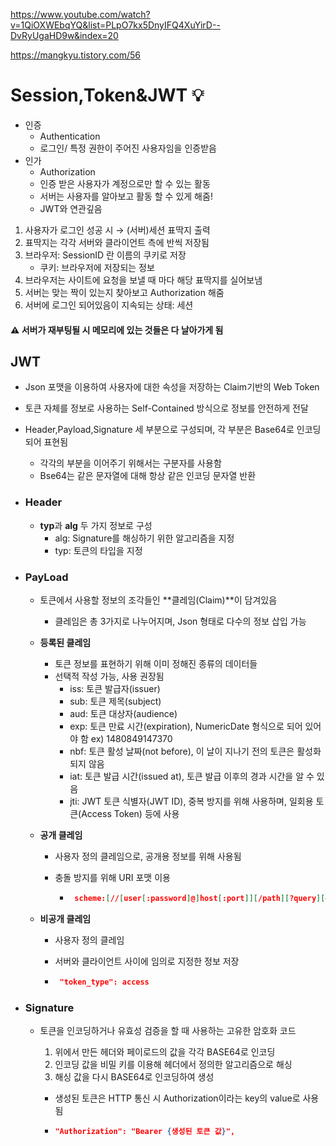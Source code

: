 https://www.youtube.com/watch?v=1QiOXWEbqYQ&list=PLpO7kx5DnyIFQ4XuYirD--DvRyUgaHD9w&index=20

https://mangkyu.tistory.com/56

# Session,Token&JWT 💡

- 인증
  - Authentication
  - 로그인/ 특정 권한이 주어진 사용자임을 인증받음
- 인가
  - Authorization
  - 인증 받은 사용자가 계정으로만 할 수 있는 활동
  - 서버는 사용자를 알아보고 활동 할 수 있게 해줌!
  - JWT와 연관깊음



1. 사용자가 로그인 성공 시 → (서버)세션 표딱지 출력
2. 표딱지는 각각 서버와 클라이언트 측에 반씩 저장됨
3. 브라우저: SessionID 란 이름의 쿠키로 저장
   - 쿠키: 브라우저에 저장되는 정보
4. 브라우저는 사이트에 요청을 보낼 때 마다 해당 표딱지를 실어보냄
5. 서버는 맞는 짝이 있는지 찾아보고 Authorization 해줌
6. 서버에 로그인 되어있음이 지속되는 상태: 세션

#### :warning: 서버가 재부팅될 시 메모리에 있는 것들은 다 날아가게 됨



## JWT

- Json 포맷을 이용하여 사용자에 대한 속성을 저장하는 Claim기반의 Web Token

- 토큰 자체를 정보로 사용하는 Self-Contained 방식으로 정보를 안전하게 전달

- Header,Payload,Signature 세 부분으로 구성되며, 각 부분은 Base64로 인코딩 되어 표현됨

  - 각각의 부분을 이어주기 위해서는 구분자를 사용함
  - Bse64는 같은 문자열에 대해 항상 같은 인코딩 문자열 반환

- ### Header

  - **typ**과 **alg** 두 가지 정보로 구성
    - alg: Signature를 해싱하기 위한 알고리즘을 지정
    - typ: 토큰의 타입을 지정

- ### PayLoad

  - 토큰에서 사용할 정보의 조각들인 **클레임(Claim)**이 담겨있음

    - 클레임은 총 3가지로 나누어지며, Json 형태로 다수의 정보 삽입 가능

  - **등록된 클레임**

    - 토큰 정보를 표현하기 위해 이미 정해진 종류의 데이터들
    - 선택적 작성 가능, 사용 권장됨
      - iss: 토큰 발급자(issuer)
      - sub: 토큰 제목(subject)
      - aud: 토큰 대상자(audience)
      - exp: 토큰 만료 시간(expiration), NumericDate 형식으로 되어 있어야 함 ex) 1480849147370
      - nbf: 토큰 활성 날짜(not before), 이 날이 지나기 전의 토큰은 활성화되지 않음
      - iat: 토큰 발급 시간(issued at), 토큰 발급 이후의 경과 시간을 알 수 있음
      - jti: JWT 토큰 식별자(JWT ID), 중복 방지를 위해 사용하며, 일회용 토큰(Access Token) 등에 사용

  - **공개 클레임**

    - 사용자 정의 클레임으로, 공개용 정보를 위해 사용됨

    - 충돌 방지를 위해 URI 포맷 이용

      - ```json
         scheme:[//[user[:password]@]host[:port]][/path][?query][#fragment]
        ```

  - **비공개 클레임**

    - 사용자 정의 클레임

    - 서버와 클라이언트 사이에 임의로 지정한 정보 저장

    - ```json
       "token_type": access 
      ```

- ### Signature

  - 토큰을 인코딩하거나 유효성 검증을 할 때 사용하는 고유한 암호화 코드

    1. 위에서 만든 헤더와 페이로드의 값을 각각 BASE64로 인코딩
    2. 인코딩 값을 비밀 키를 이용해 헤더에서 정의한 알고리즘으로 해싱
    3. 해싱 값을 다시 BASE64로 인코딩하여 생성

    - 생성된 토큰은 HTTP 통신 시 Authorization이라는 key의 value로 사용됨

    - ```json
      "Authorization": "Bearer {생성된 토큰 값}",
      ```

      